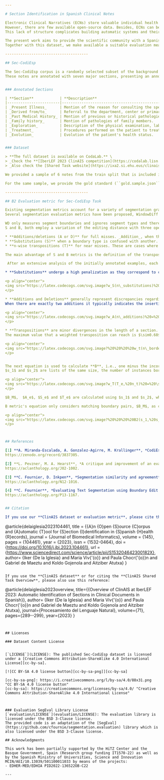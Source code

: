 ```yaml
---

# Section Identification in Spanish Clinical Notes

Electronic Clinical Narratives (ECNs) store valuable individual health information. 
However, there are few available open-source data. Besides, ECNs can be structurally  heterogeneous, ranging from documents with  explicit section headings or titles to unstructured notes.
This lack of structure complicates building automatic systems and their evaluation.

The present work aims to provide the scientific community with a Spanish open-source dataset to build and evaluate automatic section identification systems. 
Together with this dataset, we make available a suitable evaluation measure.

--------------------------------------

## Sec-CodiEsp

The Sec-CodiEsp corpus is a randomly selected subset of the background set of the CodiEsp corpus [1], consisting of 1,038 non-structured clinical records  from different medical specialties written in Spanish.
These notes are annotated with seven major sections, presenting an annotations task consisting of delimiting section boundaries and their category.


### Annotated Sections

| **Section**            | **Description**                                                                                 |
|------------------------|-------------------------------------------------------------------------------------------------|
| _Present Illness_      | Mention of the reason for consulting the specialist.                                            |
| _Derived from/to_      | Referral to the department, center or primary care physician.                                   |
| _Past Medical History_ | Mention of previous or historical pathologies.                                                  |
| _Family history_       | Mention of pathologies of family members.                                                       |
| _Exploration_          | Description of the physical examination, laboratory tests, specific studies and their results.  |
| _Treatment_            | Procedures performed on the patient to treat the patient's condition.                           |
| _Evolution_            | Evolution of the patient's health status.                                                       |


### Dataset

> **The full dataset is available on CodaLab.** \
> _Check the **[IberLEF 2023 ClinAIS competition](https://codalab.lisn.upsaclay.fr/competitions/10751)** ._\
> _Also check the [Shared Task website](https://ixa2.si.ehu.eus/clinais/home)._

We provided a sample of 6 notes from the train split that is included in the ``/datasets/samples`` folder.

For the same sample, we provide the gold standard (``gold.sample.json``), a hypothetical prediction (``prediction.sample.json``), and this prediction evaluated (``prediction.sample.evaluated.json``) using the provided evaluation script (``/evaluation/evaluate.py``).

--------------------------------------

## B2 Evaluation metric for Sec-CodiEsp Task

Existing segmentation metrics account for a variety of segmentation granularities required by this task. 
Several segmentation evaluation metrics have been proposed, WindowDiff (WD) [2], S [3], and B [4]. 

WD only measures segment boundaries and ignores segment types and therefore it was not adequate. 
S and B, both employ a variation of the editing distance with three operations (addition/deletion, substitution, and transposition) and are also well-suited to distinguish segment types. Finally, we selected B as S produces excessively optimistic values due to its normalization [4]. 

* **Additions/deletions (A or D)** for full misses. _Addition_, when the prediction missed a section and adding it the gold is matched. _Deletion_ when the system predicts a non-existing section and deleting it matches the gold standard.
* **Substitutions (S)** when a boundary type is confused with another.
* **n-wise transpositions (T)** for near misses. These are cases where a section type is well identified but the predicted boundary is displaced by $n$ words.

The main advantage of S and B metrics is the definition of the transpose operation, in which the boundary between 2 sections can be moved by a limited and configurable number of borders, instead of performing an insert and a delete operation. Furthermore, these metrics' operations can be weighted separately allowing further adjustment based on the specific requirements for the task. 

 After an extensive analysis of the initially annotated examples, each operation's weight function was adjusted creating a new measure called B2 that can be defined using the following formulae.

* **Substitutions** undergo a high penalization as they correspond to clear errors:

<p align="center">
<img src="https://latex.codecogs.com/svg.image?w_S(n\_substitutions)%20=%201.3%20\cdot%20n\_substitutions">
</p>

* **Additions and Deletions** generally represent discrepancies regarding whether a fragment belongs to a different section or to an existing contiguous one. This error is common given the characteristics of the documents. \
When there are exactly two additions it typically indicates the insertion of a section in the middle of another one. From the standpoint of section identification, it should be considered as a single error. However, for the algorithm, it is counted as two errors: the insertion of the start of the new section and the continuation of the previous existing one. There are less frequent situations where this may not be the case, for instance, if the new section spreads until the last section's end, not being necessary the extra addition to continue the previous section. Consequently, and considering the limitations of the first version of B, it was decided to apply the next weighting:

<p align="center">
<img src="https://latex.codecogs.com/svg.image?w_A(n\_additions)%20=%20\begin{cases}%20%20%20%20%20%20%20%200%20&%20\text{if%20}%20n\_boundaries%20=%200%20\\%20%20%20%20%20%20%20%200.75%20+%20\frac{\tanh{(n\_additions%20-%201.5)%20-%202}}{4}%20&%20\text{otherwise}%20%20%20%20%20%20%20%20%20%20%20%20\end{cases}%20%20%20%20\label{eq:weight_additions}">
</p>

* **Transpositions** are minor divergences in the length of a section. Transpositions range from one or two words to complete sentences, therefore the upper limit of borders a boundary can be moved was set to $n_t=40$. This is a fairly high limit that can cover an entire paragraph, although transpositions with different displacement length do not symbolize the same error. This fact led us to weigh each transposition based on the number of borders moved. 
The maximum value that a weighted transposition can reach is $\sim0.68$ when the boundary is moved the maximum number of borders allowed, and approaches $0$ as the displacement is smaller.

<p align="center">
<img src="https://latex.codecogs.com/svg.image?%20%20%20%20w_t(n\_borders,%20n_t)%20=%20\begin{cases}%20%20%20%20%20%20%20%200%20&%20\text{if%20}%20n\_borders%20\leq%202%20\\%20%20%20%20%20%20%20%200.35%20+%20\tanh(\frac{n\_borders-15}{10})%20/%203%20&%20\text{if%20}%202%20%3C%20n\_borders%20\leq%20n_t%20\\%20%20%20%20\end{cases}">
</p>


The next equation is used to calculate **B**, i.e., one minus the incorrectness between the 2 annotations.  
$s_1$ and $s_2$ are lists of the same size, the number of instances borders, containing in each border's position a set with a section boundary if any.

<p align="center">
<img src="https://latex.codecogs.com/svg.image?w_T(T_e,%20n_t)%20=%20\sum_{j=1}^{|T_e|}%20w_t(|\%20T_e[j][1]%20-%20T_e[j][2]\%20|,%20n_t)\\B(s_1,%20s_1,%20n_t)%20=%201%20-%20\frac{w_A(|A_e|)%20+%20w_T(T_e,%20n_t)%20+%20w_S(|S_e|)}{|A_e|%20+%20|T_e|%20+%20|S_e|%20+%20|B_M|}">
</p>

$B_M$,  $A_e$, $S_e$ and $T_e$ are calculated using $s_1$ and $s_2$, where $B_M$ is the set of matching boundary pairs, $A_e$ and $S_e$ are the sets of additions/deletions and substitutions respectively, and $T_e$ is the list of transpositions. Each transposition is a list containing among others the index of the border where the section boundary was in position 1, and in position 2 the index of the border to which the section boundary has been moved.

B metric's equation only considers matching boundary pairs, $B_M$, as correct section divisions, counting transpositions as an error. In the context of this task, transpositions should be taken into account towards the correctness calculation, therefore we defined the metric **B2**  based on B that considers transpositions near correct annotations. B2 uses each transposition's weight's complement to adjust how much it contributes to the correctness calculation so that small transpositions count more than bigger ones. 

<p align="center">
<img src="https://latex.codecogs.com/svg.image?%20%20%20%20B2(s_1,%20s_1,%20n_t)%20=%201%20-%20\frac{w_A(|A_e|)%20+%20w_T(T_e,%20n_t)%20+%20w_S(|S_e|)}{|A_e|%20+%20|T_e|%20+%20|S_e|%20+%20|B_M|%20+%20(|T_e|%20-%20w_T(T_e,%20n_t))}">
</p>



## References

[1] **A. Miranda-Escalada, A. Gonzalez-Agirre, M. Krallinger**, *CodiEsp corpus: gold standard Spanish clinical cases coded in ICD10 (CIE10) - eHealth CLEF2020*, 2020.
https://zenodo.org/record/3837305.

[2] **L. Pevzner, M. A. Hearst**, *A critique and improvement of an evaluation metric for text segmentation*, Computational Linguistics 28 (2002) 19–36.
https://aclanthology.org/J02-1002.

[3] **C. Fournier, D. Inkpen**, *Segmentation similarity and agreement*,  in: Human Language Technologies: Conference of the North American Chapter of the Association of Computational Linguistics, Proceedings, June 3-8, 2012, Montréal, Canada, The Association for Computational Linguistics, 2012, pp. 152–161.
https://aclanthology.org/N12-1016.

[4] **C. Fournier**, *Evaluating Text Segmentation using Boundary Edit Distance*, in Proceedings of the 51st Annual Meeting of the Association for Computational Linguistics (Volume 1: Long Papers), Association for Computational Linguistics, Sofia, Bulgaria, 2013, pp. 1702–1712
https://aclanthology.org/P13-1167.


## Citation

If you use our **ClinAIS dataset or evaluation metric**, please cite the following paper:

```
@article{delaiglesia2023104461,
  title = {{A}n {O}pen {S}ource {C}orpus and {A}utomatic {T}ool for {S}ection {I}dentification in {S}panish {H}ealth {R}ecords},
  journal = {Journal of Biomedical Informatics},
  volume = {145},
  pages = {104461},
  year = {2023},
  issn = {1532-0464},
  doi = {https://doi.org/10.1016/j.jbi.2023.104461},
  url = {https://www.sciencedirect.com/science/article/pii/S153204642300182X},
  author= {Iker {De la Iglesia} and
      Maria Viv{\'{o}} and
      Paula Chocr{\'{o}}n and
      Gabriel de Maeztu and
      Koldo Gojenola and
      Aitziber Atutxa}
}
```

If you use the **ClinAIS dataset** or for citing the **ClinAIS Shared Task Overview**, please also use this reference:

```
@article{delaiglesia2023overview,
  title={{Overview of ClinAIS at IberLEF 2023: Automatic Identification of Sections in Clinical Documents in Spanish}},
  author= {Iker {De la Iglesia} and
      Maria Viv{\'{o}} and
      Paula Chocr{\'{o}}n and
      Gabriel de Maeztu and
      Koldo Gojenola and
      Aitziber Atutxa},
  journal={Procesamiento del Lenguaje Natural},
  volume={71},
  pages={289--299},
  year={2023}
}
```


## Licenses

### Dataset Content License


[`LICENSE`](LICENSE): The published Sec-CodiEsp dataset is licensed under a [Creative Commons Attribution-ShareAlike 4.0 International License][cc-by-sa].

[![CC BY-SA 4.0 license button][cc-by-sa-png]][cc-by-sa]

[cc-by-sa-png]: https://i.creativecommons.org/l/by-sa/4.0/88x31.png "CC BY-SA 4.0 license button"
[cc-by-sa]: https://creativecommons.org/licenses/by-sa/4.0/ "Creative Commons Attribution-ShareAlike 4.0 International License"



### Evaluation SegEval Library License
[`evaluation/LICENSE`](evaluation/LICENSE): The evaluation library is licensed under the BSD 3-Clause license. 
The provided code is an adaptation of the [SegEval](https://github.com/cfournie/segmentation.evaluation) library which is also licensed under the BSD 3-Clause license.

## Acknowledgments 

This work has been partially supported by the HiTZ Center and the Basque Government, Spain (Research group funding IT1570-22) as well as by the Spanish Ministry of Universities, Science and Innovation MCIN/AEI/10.13039/501100011033 by means of the projects:
- EDHER-MED/EDHIA PID2022-136522OB-C22

---
```

